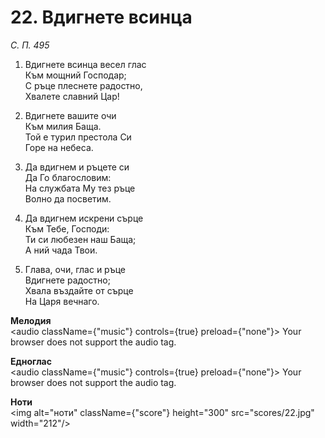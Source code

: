 # 22. Вдигнете всинца

_С. П. 495_

1. Вдигнете всинца весел глас  
Към мощний Господар;  
С ръце плеснете радостно,  
Хвалете славний Цар!

2. Вдигнете вашите очи  
Към милия Баща.  
Той е турил престола Си  
Горе на небеса.  

3. Да вдигнем и ръцете си  
Да Го благословим:  
На службата Му тез ръце  
Волно да посветим.  

4. Да вдигнем искрени сърце  
Към Тебе, Господи:  
Ти си любезен наш Баща;  
А ний чада Твои.  

5. Глава, очи, глас и ръце  
Вдигнете радостно;  
Хвала въздайте от сърце  
На Царя вечнаго.

**Мелодия**  
<audio className={"music"} controls={true} preload={"none"}>
    <source src="mp3/22.mp3" type="audio/mpeg"/>
    Your browser does not support the audio tag.
</audio>

**Едноглас**  
<audio className={"music"} controls={true} preload={"none"}>
    <source src="transp/22.mp3" type="audio/mpeg"/>
    Your browser does not support the audio tag.
</audio>

**Ноти**  
<img alt="ноти" className={"score"} height="300" src="scores/22.jpg" width="212"/>
